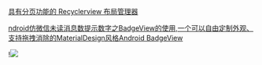[具有分页功能的 Recyclerview 布局管理器](https://github.com/GcsSloop/pager-layoutmanager)


[ndroid仿微信未读消息数提示数字之BadgeView的使用,一个可以自由定制外观、支持拖拽消除的MaterialDesign风格Android BadgeView](https://github.com/qstumn/BadgeView)


!![](https://github.com/qstumn/BadgeView/raw/master/demo_gif.gif?raw=true)